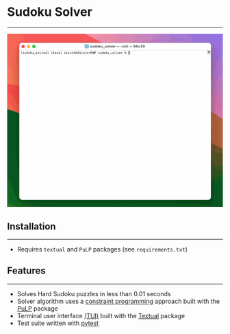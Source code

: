 # Sudoku Solver #
- --

![sudoku.gif](sudoku.gif)

## Installation ##
- --
- Requires `textual` and `PuLP` packages (see `requirements.txt`)

## Features ##
- --
- Solves Hard Sudoku puzzles in less than 0.01 seconds
- Solver algorithm uses a [constraint programming](https://en.wikipedia.org/wiki/Constraint_programming) approach built with the [PuLP](https://github.com/coin-or/pulp) package
- Terminal user interface [(TUI)](https://en.wikipedia.org/wiki/Text-based_user_interface) built with the [Textual](https://github.com/Textualize/textual) package
- Test suite written with [pytest](https://github.com/pytest-dev/pytest)